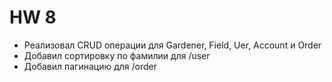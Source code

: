 # HW 8

- Реализовал CRUD операции для Gardener, Field, Uer, Account и Order
- Добавил сортировку по фамилии для /user
- Добавил пагинацию для /order
